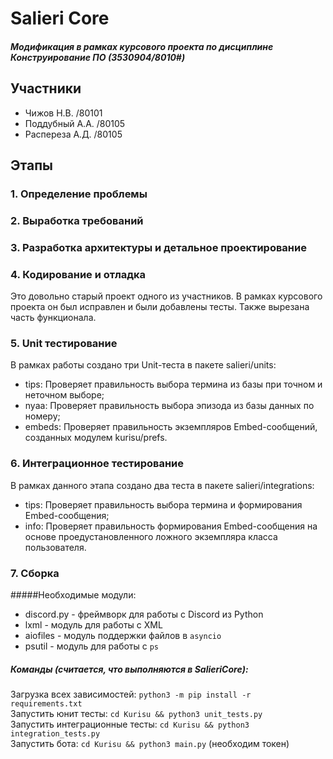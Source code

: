 # Salieri Core
##### Модификация в рамках курсового проекта по дисциплине Конструирование ПО (3530904/8010#)

## Участники
- Чижов Н.В. /80101
- Поддубный А.А. /80105
- Распереза А.Д. /80105

## Этапы
### 1. Определение проблемы

### 2. Выработка требований

### 3. Разработка архитектуры и детальное проектирование

### 4. Кодирование и отладка
Это довольно старый проект одного из участников. В рамках курсового проекта он был исправлен и были добавлены тесты. Также вырезана часть функционала.

### 5. Unit тестирование
В рамках работы создано три Unit-теста в пакете salieri/units:
- tips:
    Проверяет правильность выбора термина из базы при точном и неточном выборе;
- nyaa:
    Проверяет правильность выбора эпизода из базы данных по номеру;
- embeds:
    Проверяет правильность экземпляров Embed-сообщений, созданных модулем kurisu/prefs.

### 6. Интеграционное тестирование
В рамках данного этапа создано два теста в пакете salieri/integrations:
- tips:
    Проверяет правильность выбора термина и формирования Embed-сообщения;
- info:
    Проверяет правильность формирования Embed-сообщения на основе проедустановленного ложного экземпляра класса пользователя.

### 7. Сборка
#####Необходимые модули:
- discord.py - фреймворк для работы с Discord из Python
- lxml - модуль для работы с XML
- aiofiles - модуль поддержки файлов в `asyncio`
- psutil - модуль для работы с `ps`

##### Команды (считается, что выполняются в SalieriCore):
Загрузка всех зависимостей: `python3 -m pip install -r requirements.txt`<br>
Запустить юнит тесты: `cd Kurisu && python3 unit_tests.py`<br>
Запустить интеграционные тесты: `cd Kurisu && python3 integration_tests.py`<br>
Запустить бота: `cd Kurisu && python3 main.py` (необходим токен)